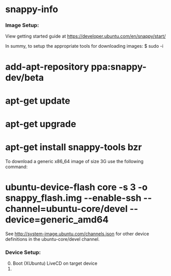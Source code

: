 # snappy-info

### Image Setup:
View getting started guide at https://developer.ubuntu.com/en/snappy/start/

In summy, to setup the appropriate tools for downloading images:
$ sudo -i
# add-apt-repository ppa:snappy-dev/beta
# apt-get update
# apt-get upgrade
# apt-get install snappy-tools bzr

To download a generic x86_64 image of size 3G use the following command:
# ubuntu-device-flash core -s 3 -o snappy_flash.img --enable-ssh --channel=ubuntu-core/devel --device=generic_amd64

See http://system-image.ubuntu.com/channels.json for other device definitions in the ubuntu-core/devel channel.

### Device Setup:
0. Boot (XUbuntu) LiveCD on target device
0. 
